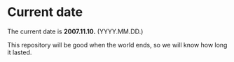 # Current date

The current date is **2007.11.10.** (YYYY.MM.DD.)

This repository will be good when the world ends, so we will know how long it lasted.